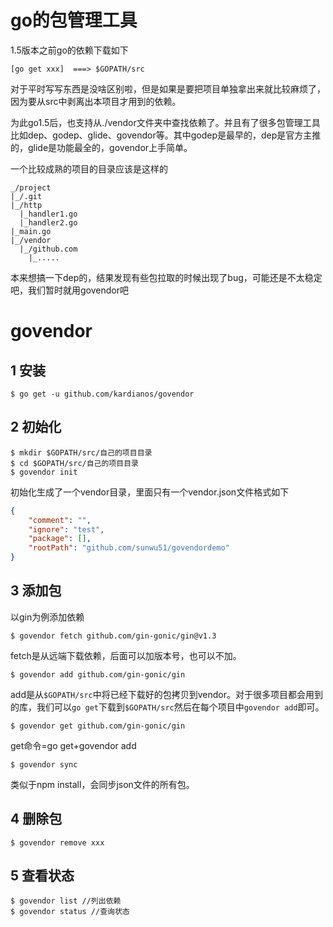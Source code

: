 # go的包管理工具
1.5版本之前go的依赖下载如下
```
[go get xxx]  ===> $GOPATH/src
```
对于平时写写东西是没啥区别啦，但是如果是要把项目单独拿出来就比较麻烦了，因为要从src中剥离出本项目才用到的依赖。

为此go1.5后，也支持从./vendor文件夹中查找依赖了。并且有了很多包管理工具比如dep、godep、glide、govendor等。其中godep是最早的，dep是官方主推的，glide是功能最全的，govendor上手简单。

一个比较成熟的项目的目录应该是这样的
```
_/project
|_/.git
|_/http
  |_handler1.go
  |_handler2.go
|_main.go
|_/vendor
  |_/github.com
    |_.....
```
本来想搞一下dep的，结果发现有些包拉取的时候出现了bug，可能还是不太稳定吧，我们暂时就用govendor吧

# govendor
## 1 安装
```shell
$ go get -u github.com/kardianos/govendor
```
## 2 初始化
```shell
$ mkdir $GOPATH/src/自己的项目目录
$ cd $GOPATH/src/自己的项目目录
$ govendor init
```
初始化生成了一个vendor目录，里面只有一个vendor.json文件格式如下
```json
{
	"comment": "",
	"ignore": "test",
	"package": [],
	"rootPath": "github.com/sunwu51/govendordemo"
}
```
## 3 添加包
以gin为例添加依赖
```shell
$ govendor fetch github.com/gin-gonic/gin@v1.3
```
fetch是从远端下载依赖，后面可以加版本号，也可以不加。
```shell
$ govendor add github.com/gin-gonic/gin
```
add是从`$GOPATH/src`中将已经下载好的包拷贝到vendor。对于很多项目都会用到的库，我们可以`go get`下载到`$GOPATH/src`然后在每个项目中`govendor add`即可。
```shell
$ govendor get github.com/gin-gonic/gin
```
get命令=go get+govendor add
```shell
$ govendor sync
```
类似于npm install，会同步json文件的所有包。
## 4 删除包
```shell
$ govendor remove xxx
```
## 5 查看状态
```shell
$ govendor list //列出依赖
$ govendor status //查询状态
```